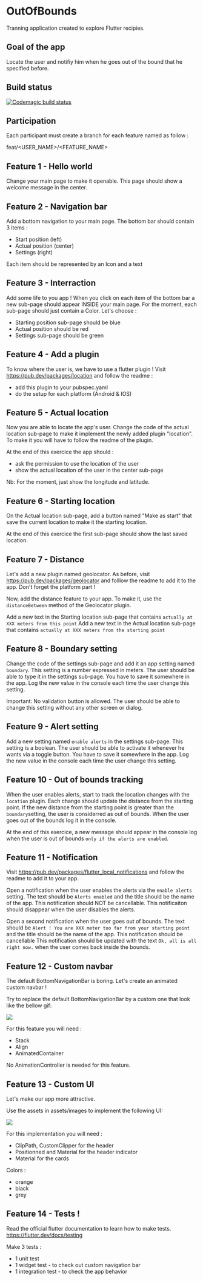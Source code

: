 # OutOfBounds

Tranning application created to explore Flutter recipies.

## Goal of the app

Locate the user and notifiy him when he goes out of the bound that he specified before.

## Build status

[![Codemagic build status](https://api.codemagic.io/apps/5e9484010fc3d49c297b47aa/5e9484010fc3d49c297b47a9/status_badge.svg)](https://codemagic.io/apps/5e9484010fc3d49c297b47aa/5e9484010fc3d49c297b47a9/latest_build)

## Participation

Each participant must create a branch for each feature named as follow :

feat/<USER_NAME>/<FEATURE_NAME>

## Feature 1 - Hello world

Change your main page to make it openable.
This page should show a welcome message in the center.

## Feature 2 - Navigation bar

Add a bottom navigation to your main page.
The bottom bar should contain 3 items :
- Start position (left)
- Actual position (center)
- Settings (right)

Each item should be represented by an Icon and a text

## Feature 3 - Interraction

Add some life to you app !
When you click on each item of the bottom bar a new sub-page should appear INSIDE your main page.
For the moment, each sub-page should just contain a Color.
Let's choose :
- Starting position sub-page should be blue
- Actual position should be red
- Settings sub-page should be green

## Feature 4 - Add a plugin

To know where the user is, we have to use a flutter plugin !
Visit https://pub.dev/packages/location and follow the readme :
- add this plugin to your pubspec.yaml
- do the setup for each platform (Android & IOS)

## Feature 5 - Actual location

Now you are able to locate the app's user.
Change the code of the actual location sub-page to make it implement the newly added plugin "location".
To make it you will have to follow the readme of the plugin.

At the end of this exercice the app should :
- ask the permission to use the location of the user
- show the actual location of the user in the center sub-page

Nb: For the moment, just show the longitude and latitude.

## Feature 6 - Starting location

On the Actual location sub-page, add a button named "Make as start" that save the current location to make it the starting location.

At the end of this exercice the first sub-page should show the last saved location.

## Feature 7 - Distance

Let's add a new plugin named geolocator.
As before, visit https://pub.dev/packages/geolocator and folllow the readme to add it to the app. Don't forget the platform part !

Now, add the distance feature to your app.
To make it, use the `distanceBetween` method of the Geolocator plugin.

Add a new text in the Starting location sub-page that contains `actually at XXX meters from this point`
Add a new text in the Actual location sub-page that contains `actually at XXX meters from the starting point`

## Feature 8 - Boundary setting

Change the code of the settings sub-page and add it an app setting named `boundary`. This setting is a number expressed in meters.
The user should be able to type it in the settings sub-page.
You have to save it somewhere in the app.
Log the new value in the console each time the user change this setting.

Important: No validation button is allowed. The user should be able to change this setting without any other screen or dialog.

## Feature 9 - Alert setting

Add a new setting named `enable alerts` in the settings sub-page. This setting is a boolean.
The user should be able to activate it whenever he wants via a toggle button.
You have to save it somewhere in the app.
Log the new value in the console each time the user change this setting.

## Feature 10 - Out of bounds tracking

When the user enables alerts, start to track the location changes with the `location` plugin.
Each change should update the distance from the starting point.
If the new distance from the starting point is greater than the `boundary`setting, the user is considerred as out of bounds. 
When the user goes out of the bounds log it in the console.

At the end of this exercice, a new message should appear in the console log when the user is out of bounds `only if the alerts are enabled`.

## Feature 11 - Notification

Visit https://pub.dev/packages/flutter_local_notifications and follow the readme to add it to your app.

Open a notification when the user enables the alerts via the `enable alerts` setting. 
The text should be `Alerts enabled` and the title should be the name of the app.
This notification should NOT be cancellable.
This notificaiton should disappear when the user disables the alerts.

Open a second notification when the user goes out of bounds.
The text should be `Alert ! You are XXX meter too far from your starting point` and the title should be the name of the app.
This notification should be cancellable
This notification should be updated with the text `Ok, all is all right now.` when the user comes back inside the bounds.

## Feature 12 - Custom navbar

The default BottomNavigationBar is boring. Let's create an animated custom navbar !

Try to replace the default BottomNavigationBar by a custom one that look like the bellow gif:

![](CustomAnimatedNavBar.gif)

For this feature you will need :
- Stack
- Align
- AnimatedContainer

No AnimationController is needed for this feature.

## Feature 13 - Custom UI

Let's make our app more attractive.

Use the assets in assets/images to implement the following UI:

![](CustomUI.gif)

For this implementation you will need :

- ClipPath, CustomClipper for the header
- Positionned and Material for the header indicator
- Material for the cards

Colors :

- orange
- black
- grey

## Feature 14 - Tests !

Read the official flutter documentation to learn how to make tests.
https://flutter.dev/docs/testing

Make 3 tests :

- 1 unit test
- 1 widget test - to check out custom navigation bar
- 1 integration test - to check the app behavior